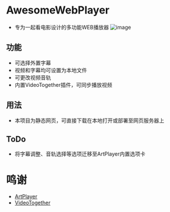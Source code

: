 # AwesomeWebPlayer
- 专为一起看电影设计的多功能WEB播放器
![image](https://user-images.githubusercontent.com/101086473/209828192-9632e00e-e660-4d6e-bf14-7cb40987c64f.png)
## 功能
- 可选择外置字幕
- 视频和字幕均可设置为本地文件
- 可更改视频音轨
- 内置VideoTogether插件，可同步播放视频
## 用法
- 本项目为静态网页，可直接下载在本地打开或部署至网页服务器上
## ToDo
- 将字幕调整、音轨选择等选项迁移至ArtPlayer内置选项卡
# 鸣谢
- [ArtPlayer](https://github.com/zhw2590582/ArtPlayer)
- [VideoTogether](https://github.com/VideoTogether/VideoTogether)
